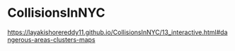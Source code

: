 # CollisionsInNYC


https://layakishorereddy11.github.io/CollisionsInNYC/13_interactive.html#dangerous-areas-clusters-maps


